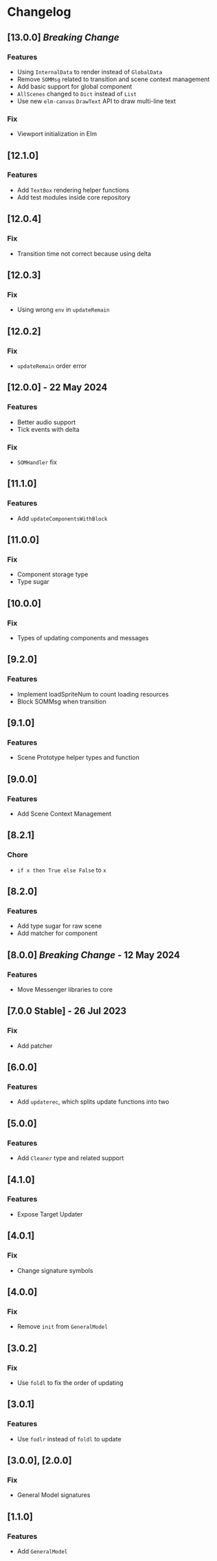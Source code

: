 # Changelog

## [13.0.0] *Breaking Change*

### Features

- Using `InternalData` to render instead of `GlobalData`
- Remove `SOMMsg` related to transition and scene context management
- Add basic support for global component
- `AllScenes` changed to `Dict` instead of `List`
- Use new `elm-canvas` `DrawText` API to draw multi-line text

### Fix

- Viewport initialization in Elm

## [12.1.0]

### Features

- Add `TextBox` rendering helper functions
- Add test modules inside core repository

## [12.0.4]

### Fix

- Transition time not correct because using delta

## [12.0.3]

### Fix

- Using wrong `env` in `updateRemain`

## [12.0.2]

### Fix

- `updateRemain` order error

## [12.0.0] - 22 May 2024

### Features

- Better audio support
- Tick events with delta

### Fix

- `SOMHandler` fix

## [11.1.0]

### Features

- Add `updateComponentsWithBlock`

## [11.0.0]

### Fix

- Component storage type
- Type sugar

## [10.0.0]

### Fix

- Types of updating components and messages

## [9.2.0]

### Features

- Implement loadSpriteNum to count loading resources
- Block SOMMsg when transition

## [9.1.0]

### Features

- Scene Prototype helper types and function

## [9.0.0]

### Features

- Add Scene Context Management

## [8.2.1]

### Chore

- `if x then True else False` to `x`

## [8.2.0]

### Features

- Add type sugar for raw scene
- Add matcher for component

## [8.0.0] *Breaking Change* - 12 May 2024

### Features

- Move Messenger libraries to core

## [7.0.0 Stable] - 26 Jul 2023

### Fix

- Add patcher

## [6.0.0]

### Features

- Add `updaterec`, which splits update functions into two

## [5.0.0]

### Features

-  Add `Cleaner` type and related support

## [4.1.0]

### Features

- Expose Target Updater

## [4.0.1]

### Fix

- Change signature symbols

## [4.0.0]

### Fix

- Remove `init` from `GeneralModel`

## [3.0.2]

### Fix

- Use `foldl` to fix the order of updating

## [3.0.1]

### Features

- Use `fodlr` instead of `foldl` to update

## [3.0.0], [2.0.0]

### Fix

- General Model signatures

## [1.1.0]

### Features

- Add `GeneralModel`
